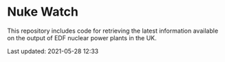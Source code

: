 # Nuke Watch

This repository includes code for retrieving the latest information available on the output of EDF nuclear power plants in the UK.

Last updated: 2021-05-28 12:33